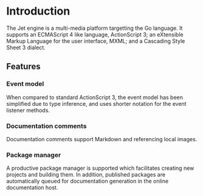 # Introduction

The Jet engine is a multi-media platform targetting the Go language. It supports an ECMAScript 4 like language, ActionScript 3; an eXtensible Markup Language for the user interface, MXML; and a Cascading Style Sheet 3 dialect.

## Features

### Event model

When compared to standard ActionScript 3, the event model has been simplified due to type inference, and uses shorter notation for the event listener methods.

### Documentation comments

Documentation comments support Markdown and referencing local images.

### Package manager

A productive package manager is supported which facilitates creating new projects and building them. In addition, published packages are automatically queued for documentation generation in the online documentation host.